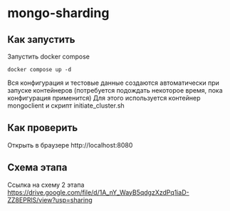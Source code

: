 # mongo-sharding

## Как запустить

Запустить docker compose

```shell
docker compose up -d
```
Вся конфигурация и тестовые данные создаются автоматически при запуске контейнеров (потребуется подождать некоторое время, пока конфигурация применится)
Для этого используется контейнер mongoclient и скрипт initiate_cluster.sh

## Как проверить

Открыть в браузере http://localhost:8080

## Схема этапа

Ссылка на схему 2 этапа https://drive.google.com/file/d/1A_nY_WayB5qdgzXzdPq1iaD-ZZ8EPRlS/view?usp=sharing